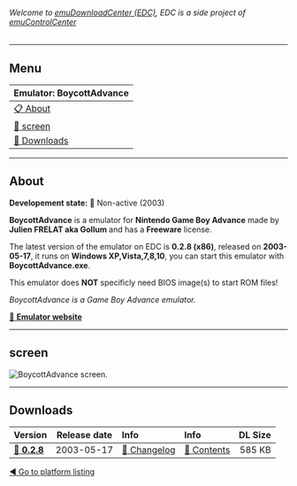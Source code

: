 ###### Welcome to [emuDownloadCenter (EDC)](https://github.com/PhoenixInteractiveNL/emuDownloadCenter/wiki/), EDC is a side project of [emuControlCenter](https://github.com/PhoenixInteractiveNL/emuControlCenter/wiki/)
***
## Menu
| **Emulator: BoycottAdvance** |
|:---------|
| [:clipboard: About](#about) |
| [:sunrise: screen](#screen) |
| [:floppy_disk: Downloads](#downloads) |
***
## About
**Developement state:** :red_circle: Non-active (2003)

**BoycottAdvance** is a emulator for **Nintendo Game Boy Advance** made by **Julien FRELAT aka Gollum** and has a **Freeware** license.

The latest version of the emulator on EDC is **0.2.8 (x86)**, released on **2003-05-17**, it runs on **Windows XP,Vista,7,8,10**, you can start this emulator with **BoycottAdvance.exe**.

This emulator does **NOT** specificly need BIOS image(s) to start ROM files!

_BoycottAdvance is a Game Boy Advance emulator._

[:link: **Emulator website**](http://boycottadvance.emuunlim.com)
***
## screen
![](https://raw.githubusercontent.com/PhoenixInteractiveNL/emuDownloadCenter/master/hooks/boycottadv/emulator_screen_01.jpg "BoycottAdvance screen.")
***
## Downloads
| Version  | Release date  | Info       | Info       | DL Size    |
|:---------|:-------------:|:-----------|:-----------|-----------:|
| [:floppy_disk: **0.2.8**](https://github.com/PhoenixInteractiveNL/edc-repo0003/raw/master/boycottadv/0.2.8.7z) | 2003-05-17 | [:page_facing_up: Changelog](https://github.com/PhoenixInteractiveNL/edc-repo0003/blob/master/boycottadv/0.2.8_changelog.txt) | [:mag_right: Contents](https://github.com/PhoenixInteractiveNL/edc-repo0003/blob/master/boycottadv/0.2.8_contents.txt) | 585 KB |

[:arrow_backward: Go to platform listing](https://github.com/PhoenixInteractiveNL/emuDownloadCenter/wiki/EDC-Platform-List)
